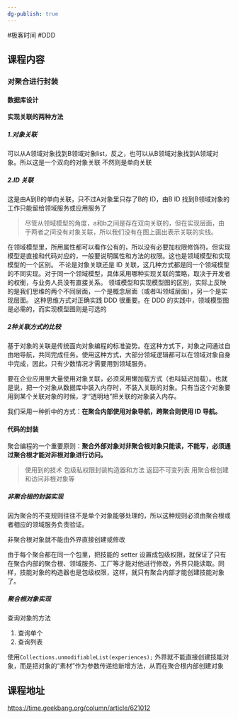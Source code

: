```yaml
---
dg-publish: true
---
```


#极客时间 #DDD 

## 课程内容

### 对聚合进行封装

  #### 数据库设计

**实现关联的两种方法**

##### 1.对象关联

可以从A领域对象找到B领域对象list，反之，也可以从B领域对象找到A领域对象。所以这是一个双向的对象关联
不然则是单向关联

##### 2.ID 关联

这是由A到B的单向关联，只不过A对象里只存了B的 ID，由B ID 找到B领域对象的工作只能留给领域服务或应用服务了

> 尽管从领域模型的角度，a和b之间是存在双向关联的，但在实现层面，由于两者之间没有对象关联，所以我们没有在图上画出表示关联的实线。

在领域模型里，所用属性都可以看作公有的，所以没有必要加权限修饰符。但实现模型是直接和代码对应的，一般要说明属性和方法的权限。这也是领域模型和实现模型的一个区别。
不论是对象关联还是 ID 关联，这几种方式都是同一个领域模型的不同实现。对于同一个领域模型，具体采用哪种实现关联的策略，取决于开发者的权衡，与业务人员没有直接关系。
领域模型和实现模型图的区别，实际上反映的是我们思维的两个不同层面，一个是概念层面（或者叫领域层面），另一个是实现层面。
这种思维方式对正确实践 DDD 很重要。在 DDD 的实践中，领域模型图是必需的，而实现模型图则是可选的

##### 2种关联方式的比较

基于对象的关联是传统面向对象编程的标准姿势。在这种方式下，对象之间通过自由地导航，共同完成任务。使用这种方式，大部分领域逻辑都可以在领域对象自身中完成，因此，只有少数情况才需要用到领域服务。

要在企业应用里大量使用对象关联，必须采用懒加载方式（也叫延迟加载）。也就是说，把一个对象从数据库中装入内存时，不装入关联的对象。只有当这个对象要用到某个关联对象的时候，才“透明地”把关联的对象装入内存。

我们采用一种折中的方式：**在聚合内部使用对象导航，跨聚合则使用 ID 导航。**

#### 代码的封装

聚合编程的一个重要原则：**聚合外部对象对非聚合根对象只能读，不能写，必须通过聚合根才能对非根对象进行访问。**
> 使用到的技术
> 包级私权限封装构造器和方法
> 返回不可变列表
> 用聚合根创建和访问非根对象等

##### 非聚合根的封装实现

因为聚合的不变规则往往不是单个对象能够处理的，所以这种规则必须由聚合根或者相应的领域服务负责验证。

非聚合根对象就不能由外界直接创建或修改

由于每个聚合都在同一个包里，把技能的 setter 设置成包级权限，就保证了只有在聚合内部的聚合根、领域服务、工厂等才能对他进行修改，外界只能读取。同样，技能对象的构造器也是包级权限，这样，就只有聚合内部才能创建技能对象了。

##### 聚合根对象实现

查询对象的方法

1. 查询单个
2. 查询列表

使用`Collections.unmodifiableList(experiences);` 外界就不能直接创建技能对象，而是把对象的“素材”作为参数传递给新增方法，从而在聚合根内部创建对象


## 课程地址

https://time.geekbang.org/column/article/621012




